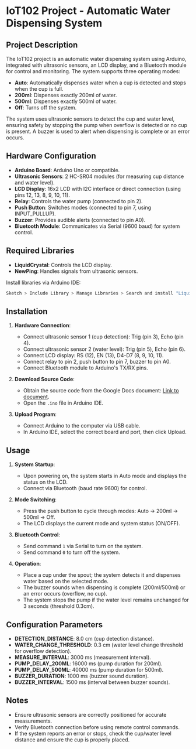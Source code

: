 # IoT102 Project - Automatic Water Dispensing System

## Project Description
The IoT102 project is an automatic water dispensing system using Arduino, integrated with ultrasonic sensors, an LCD display, and a Bluetooth module for control and monitoring. The system supports three operating modes:
- **Auto**: Automatically dispenses water when a cup is detected and stops when the cup is full.
- **200ml**: Dispenses exactly 200ml of water.
- **500ml**: Dispenses exactly 500ml of water.
- **Off**: Turns off the system.

The system uses ultrasonic sensors to detect the cup and water level, ensuring safety by stopping the pump when overflow is detected or no cup is present. A buzzer is used to alert when dispensing is complete or an error occurs.

## Hardware Configuration
- **Arduino Board**: Arduino Uno or compatible.
- **Ultrasonic Sensors**: 2 HC-SR04 modules (for measuring cup distance and water level).
- **LCD Display**: 16x2 LCD with I2C interface or direct connection (using pins 12, 13, 8, 9, 10, 11).
- **Relay**: Controls the water pump (connected to pin 2).
- **Push Button**: Switches modes (connected to pin 7, using INPUT_PULLUP).
- **Buzzer**: Provides audible alerts (connected to pin A0).
- **Bluetooth Module**: Communicates via Serial (9600 baud) for system control.

## Required Libraries
- **LiquidCrystal**: Controls the LCD display.
- **NewPing**: Handles signals from ultrasonic sensors.

Install libraries via Arduino IDE:
```bash
Sketch > Include Library > Manage Libraries > Search and install "LiquidCrystal" and "NewPing".
```

## Installation
1. **Hardware Connection**:
   - Connect ultrasonic sensor 1 (cup detection): Trig (pin 3), Echo (pin 4).
   - Connect ultrasonic sensor 2 (water level): Trig (pin 5), Echo (pin 6).
   - Connect LCD display: RS (12), EN (13), D4-D7 (8, 9, 10, 11).
   - Connect relay to pin 2, push button to pin 7, buzzer to pin A0.
   - Connect Bluetooth module to Arduino's TX/RX pins.

2. **Download Source Code**:
   - Obtain the source code from the Google Docs document: [Link to document](https://docs.google.com/document/d/1yuAZ-1QF3fxi8i7Ysq0dc15ScVh57hwB1XN5SEfKuJ4/edit?usp=sharing).
   - Open the `.ino` file in Arduino IDE.

3. **Upload Program**:
   - Connect Arduino to the computer via USB cable.
   - In Arduino IDE, select the correct board and port, then click Upload.

## Usage
1. **System Startup**:
   - Upon powering on, the system starts in Auto mode and displays the status on the LCD.
   - Connect via Bluetooth (baud rate 9600) for control.

2. **Mode Switching**:
   - Press the push button to cycle through modes: Auto → 200ml → 500ml → Off.
   - The LCD displays the current mode and system status (ON/OFF).

3. **Bluetooth Control**:
   - Send command `1` via Serial to turn on the system.
   - Send command `0` to turn off the system.

4. **Operation**:
   - Place a cup under the spout; the system detects it and dispenses water based on the selected mode.
   - The buzzer sounds when dispensing is complete (200ml/500ml) or an error occurs (overflow, no cup).
   - The system stops the pump if the water level remains unchanged for 3 seconds (threshold 0.3cm).

## Configuration Parameters
- **DETECTION_DISTANCE**: 8.0 cm (cup detection distance).
- **WATER_CHANGE_THRESHOLD**: 0.3 cm (water level change threshold for overflow detection).
- **MEASURE_INTERVAL**: 3000 ms (measurement interval).
- **PUMP_DELAY_200ML**: 16000 ms (pump duration for 200ml).
- **PUMP_DELAY_500ML**: 40000 ms (pump duration for 500ml).
- **BUZZER_DURATION**: 1000 ms (buzzer sound duration).
- **BUZZER_INTERVAL**: 1500 ms (interval between buzzer sounds).

## Notes
- Ensure ultrasonic sensors are correctly positioned for accurate measurements.
- Verify Bluetooth connection before using remote control commands.
- If the system reports an error or stops, check the cup/water level distance and ensure the cup is properly placed.
